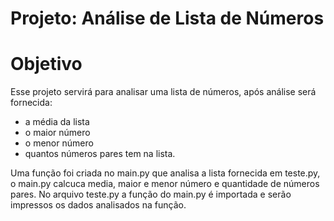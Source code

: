 # Projeto: Análise de Lista de Números

# Objetivo

Esse projeto servirá para analisar uma lista de números, após análise será fornecida:
- a média da lista
- o maior número
- o menor número
- quantos números pares tem na lista.

Uma função foi criada no main.py que analisa a lista fornecida em teste.py, o main.py calcuca media, maior e menor número e quantidade de números pares.
No arquivo teste.py a função do main.py é importada e serão impressos os dados analisados na função.
